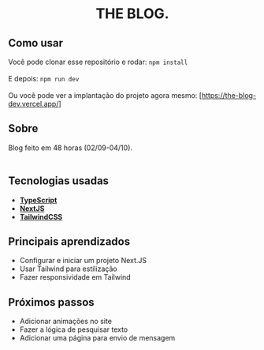 <h1 align=center> THE BLOG. </h1>

## Como usar
Você pode clonar esse repositório e rodar: 
    ```
    npm install
    ```
<br>
<br>
E depois: 
    ```
        npm run dev
    ```
<br>
<br>
Ou você pode ver a implantação do projeto agora mesmo: [https://the-blog-dev.vercel.app/]


## Sobre 
Blog feito em 48 horas (02/09-04/10). 
<br>
<br>

## Tecnologias usadas
* **[ TypeScript ](https://www.typescriptlang.org/docs/)**
* **[ NextJS ](https://nextjs.org/)**
* **[ TailwindCSS ](https://tailwindcss.com/)**


## Principais aprendizados
* Configurar e iniciar um projeto Next.JS
* Usar Tailwind para estilização
* Fazer responsividade em Tailwind


## Próximos passos
* Adicionar animações no site
* Fazer a lógica de pesquisar texto
* Adicionar uma página para envio de mensagem
